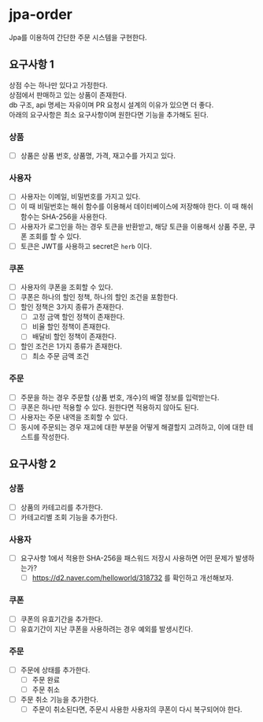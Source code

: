 # jpa-order

Jpa를 이용하여 간단한 주문 시스템을 구현한다.

## 요구사항 1

상점 수는 하나만 있다고 가정한다.  
상점에서 판매하고 있는 상품이 존재한다.  
db 구조, api 명세는 자유이며 PR 요청시 설계의 이유가 있으면 더 좋다.  
아래의 요구사항은 최소 요구사항이며 원한다면 기능을 추가해도 된다.

### 상품

- [ ] 상품은 상품 번호, 상품명, 가격, 재고수를 가지고 있다.

### 사용자

- [ ] 사용자는 이메일, 비밀번호를 가지고 있다.
- [ ] 이 때 비밀번호는 해쉬 함수를 이용해서 데이터베이스에 저장해야 한다. 이 때 해쉬 함수는 SHA-256을 사용한다.
- [ ] 사용자가 로그인을 하는 경우 토큰을 반환받고, 해당 토큰을 이용해서 상품 주문, 쿠폰 조회를 할 수 있다.
- [ ] 토큰은 JWT를 사용하고 secret은 `herb` 이다.

### 쿠폰

- [ ] 사용자의 쿠폰을 조회할 수 있다.
- [ ] 쿠폰은 하나의 할인 정책, 하나의 할인 조건을 포함한다.
- [ ] 할인 정책은 3가지 종류가 존재한다.
    - [ ] 고정 금액 할인 정책이 존재한다.
    - [ ] 비율 할인 정책이 존재한다.
    - [ ] 배달비 할인 정책이 존재한다.
- [ ] 할인 조건은 1가지 종류가 존재한다.
    - [ ] 최소 주문 금액 조건

### 주문

- [ ] 주문을 하는 경우 주문할 {상품 번호, 개수}의 배열 정보를 입력받는다.
- [ ] 쿠폰은 하나만 적용할 수 있다. 원한다면 적용하지 않아도 된다.
- [ ] 사용자는 주문 내역을 조회할 수 있다.
- [ ] 동시에 주문되는 경우 재고에 대한 부분을 어떻게 해결할지 고려하고, 이에 대한 테스트를 작성한다.

## 요구사항 2

### 상품

- [ ] 상품의 카테고리를 추가한다.
- [ ] 카테고리별 조회 기능을 추가한다.

### 사용자

- [ ] 요구사항 1에서 적용한 SHA-256을 패스워드 저장시 사용하면 어떤 문제가 발생하는가?
    - [ ] https://d2.naver.com/helloworld/318732 를 확인하고 개선해보자.

### 쿠폰

- [ ] 쿠폰의 유효기간을 추가한다.
- [ ] 유효기간이 지난 쿠폰을 사용하려는 경우 예외를 발생시킨다.

### 주문 

- [ ] 주문에 상태를 추가한다.
    - [ ] 주문 완료
    - [ ] 주문 취소
- [ ] 주문 취소 기능을 추가한다.
    - [ ] 주문이 취소된다면, 주문시 사용한 사용자의 쿠폰이 다시 복구되어야 한다.
